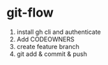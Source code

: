 # git-flow

1. install gh cli and authenticate
1. Add CODEOWNERS
1. create feature branch
2. git add & commit & push